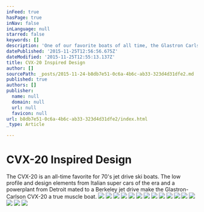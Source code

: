 ```yaml
---
inFeed: true
hasPage: true
inNav: false
inLanguage: null
starred: false
keywords: []
description: 'One of our favorite boats of all time, the Glastron Carlson CVX-20'
datePublished: '2015-11-25T12:56:56.675Z'
dateModified: '2015-11-25T12:55:13.137Z'
title: CVX-20 Inspired Design
author: []
sourcePath: _posts/2015-11-24-b8db7e51-0c6a-4b6c-ab33-323d4d31dfe2.md
published: true
authors: []
publisher:
  name: null
  domain: null
  url: null
  favicon: null
url: b8db7e51-0c6a-4b6c-ab33-323d4d31dfe2/index.html
_type: Article

---
```

# CVX-20 Inspired Design

The CVX-20 is an all-time favorite for 70's jet drive ski boats.  The low profile and design elements from Italian super cars of the era and a powerplant from Detroit mated to a Berkeley jet drive make the Glastron-Carlson CVX-20 a true muscle boat.  ![](https://the-grid-user-content.s3-us-west-2.amazonaws.com/0e4ac462-69e7-4e61-b506-533c1c442d79.JPG)
![](https://the-grid-user-content.s3-us-west-2.amazonaws.com/79721163-14f0-4c22-9ca5-4f3f3af267f6.JPG)
![](https://the-grid-user-content.s3-us-west-2.amazonaws.com/9c098202-7a80-4b9f-b623-693cf91eec3d.JPG)
![](https://the-grid-user-content.s3-us-west-2.amazonaws.com/b0f936b7-8686-4fff-8cec-7c6c8c14361d.JPG)
![](https://the-grid-user-content.s3-us-west-2.amazonaws.com/bce51371-58fb-4bf9-b845-5f4035eada07.JPG)
![](https://the-grid-user-content.s3-us-west-2.amazonaws.com/294b3e5d-c7c0-49e2-be9f-6b0f42f9e841.JPG)
![](https://the-grid-user-content.s3-us-west-2.amazonaws.com/e8591aba-36b8-4bca-bea0-cb413c04ffa0.JPG)
![](https://the-grid-user-content.s3-us-west-2.amazonaws.com/eeb3f35e-9b3f-427d-9dcf-a16d905e1eb9.JPG)
![](https://the-grid-user-content.s3-us-west-2.amazonaws.com/21adef69-e7c4-4633-a533-b3bf0bf60254.JPG)
![](https://the-grid-user-content.s3-us-west-2.amazonaws.com/85591790-15b8-414e-8b82-75eba4828646.JPG)
![](https://the-grid-user-content.s3-us-west-2.amazonaws.com/4dbea6e3-9968-42b3-9e14-2a934b7e9e0a.JPG)
![](https://the-grid-user-content.s3-us-west-2.amazonaws.com/79f37a88-f7ea-4a68-a5ff-f84d90372279.JPG)
![](https://the-grid-user-content.s3-us-west-2.amazonaws.com/fdaac54b-c513-41c3-afd8-8bb54f1756a3.JPG)
![](https://the-grid-user-content.s3-us-west-2.amazonaws.com/f9545d9e-d70b-4e34-85f6-62ee0a9e4db0.JPG)
![](https://the-grid-user-content.s3-us-west-2.amazonaws.com/9815dad6-6cf3-4fc8-91e1-454fbe9267e4.JPG)
![](https://the-grid-user-content.s3-us-west-2.amazonaws.com/2cf05062-f511-47e8-8518-195f2b554a46.JPG)